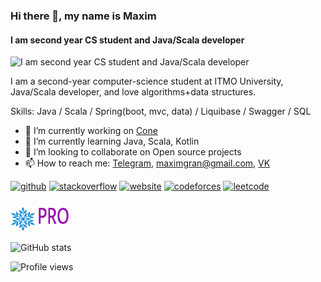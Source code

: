 ### Hi there 👋, my name is Maxim
#### I am second year CS student and Java/Scala developer
![I am second year CS student and Java/Scala developer](https://cdn.pixabay.com/photo/2016/06/24/11/28/glasses-1477081_960_720.jpg)

I am a second-year computer-science student at ITMO University, Java/Scala developer, and love algorithms+data structures.

Skills: Java / Scala / Spring(boot, mvc, data) / Liquibase / Swagger / SQL

- 🔭 I’m currently working on [Cone](https://www.cone.ee/about_eng.html) 
- 🌱 I’m currently learning Java, Scala, Kotlin 
- 👯 I’m looking to collaborate on Open source projects 
- 📫 How to reach me: [Telegram](https://t.me/VeriuMaxon), maximgran@gmail.com, [VK](https://vk.com/makcoooh) 


[<img src='https://cdn.jsdelivr.net/npm/simple-icons@3.0.1/icons/github.svg' alt='github' height='40'>](https://github.com/maxim092001)  [<img src='https://cdn.jsdelivr.net/npm/simple-icons@3.0.1/icons/stackoverflow.svg' alt='stackoverflow' height='40'>](https://stackoverflow.com/users/13574018)  [<img src='https://cdn.jsdelivr.net/npm/simple-icons@3.0.1/icons/icloud.svg' alt='website' height='40'>](https://maxim092001.github.io/resume/)  [<img src='https://cdn.jsdelivr.net/npm/simple-icons@3.0.1/icons/codeforces.svg' alt='codeforces' height='40'>](https://codeforces.com/profile/MAKCOH)  [<img src='https://cdn.jsdelivr.net/npm/simple-icons@3.0.1/icons/leetcode.svg' alt='leetcode' height='40'>](https://leetcode.com/maximgran/)  

<a href='https://archiveprogram.github.com/'><img src='https://raw.githubusercontent.com/acervenky/animated-github-badges/master/assets/acbadge.gif' width='40' height='40'></a> <a href='https://github.com/pricing'><img src='https://raw.githubusercontent.com/acervenky/animated-github-badges/master/assets/pro.gif' width='50' height='50'></a>

![GitHub stats](https://github-readme-stats.vercel.app/api?username=maxim092001&show_icons=true)  

![Profile views](https://gpvc.arturio.dev/maxim092001)  
